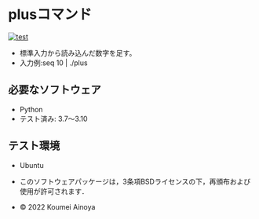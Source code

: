 # plusコマンド
[![test](https://github.com/Kome-cyber/robosys2022/actions/workflows/test.yml/badge.svg)](https://github.com/Kome-cyber/robosys2022/actions/workflows/test.yml)

* 標準入力から読み込んだ数字を足す。
* 入力例:seq 10 | ./plus

## 必要なソフトウェア
* Python
 * テスト済み: 3.7～3.10
## テスト環境
* Ubuntu

 * このソフトウェアパッケージは，3条項BSDライセンスの下，再頒布および使用が許可されます．
  * © 2022 Koumei Ainoya

